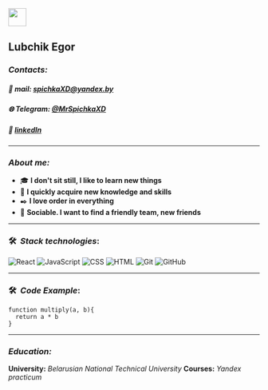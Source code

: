  <a href=https://app.rs.school>
        </a>
        <img src="https://app.rs.school/static/images/logo-rsschool3.png" height="36">

## Lubchik Egor

### **_Contacts:_**

##### 📧 mail: spichkaXD@yandex.by

##### 🌐 Telegram: [@MrSpichkaXD](https://t.me/MrSpichkaXD)

##### 🔗 [linkedIn](https://www.linkedin.com/in/егор-любчик-481721247/)


---

### **_About me:_**

-  🎓 **I don't sit still, I like to learn new things** 
-  🔧 **I quickly acquire new knowledge and skills**
-  ✒️ **I love order in everything**
-  🙌 **Sociable. I want to find a friendly team, new friends**

---

### 🛠 &nbsp;_Stack technologies_:

![React](https://img.shields.io/badge/-React-05122A?style=flat&logo=react)&nbsp;![JavaScript](https://img.shields.io/badge/-JavaScript-05122A?style=flat&logo=javascript)&nbsp;![CSS](https://img.shields.io/badge/-CSS-05122A?style=flat&logo=CSS3&logoColor=1572B6)&nbsp;![HTML](https://img.shields.io/badge/-HTML-05122A?style=flat&logo=HTML5)&nbsp;![Git](https://img.shields.io/badge/-Git-05122A?style=flat&logo=git)&nbsp;![GitHub](https://img.shields.io/badge/-GitHub-05122A?style=flat&logo=github)&nbsp;

---

### 🛠 &nbsp;_Code Example_:
```
function multiply(a, b){
  return a * b
}
```

---

### **_Education:_**
**University:** *Belarusian National Technical University*
**Courses:** *Yandex practicum*


&nbsp;
